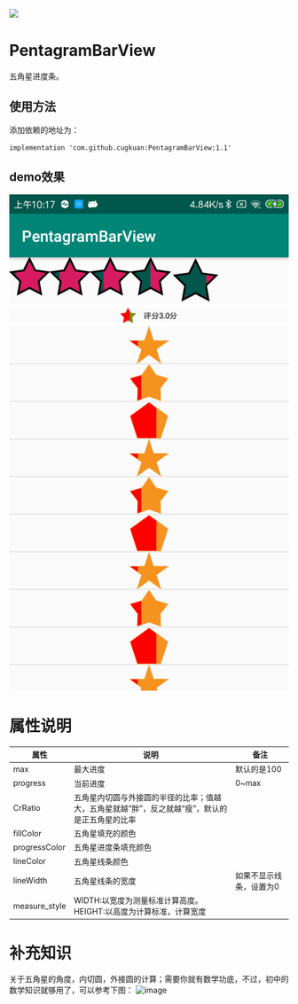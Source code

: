 
[![](https://jitpack.io/v/cugkuan/PentagramBarView.svg)](https://jitpack.io/#cugkuan/PentagramBarView)
# PentagramBarView

五角星进度条。

## 使用方法
添加依赖的地址为：
```
implementation 'com.github.cugkuan:PentagramBarView:1.1'  
```

## demo效果
![image](image/WechatIMG1.png)


# 属性说明

|属性|说明|备注|
|-----|----|----|
|max|最大进度|默认的是100|
|progress|当前进度|0~max|
|CrRatio|五角星内切圆与外接圆的半径的比率；值越大，五角星就越“胖”，反之就越“瘦”，默认的是正五角星的比率| |
|fillColor|五角星填充的颜色| |
|progressColor|五角星进度条填充颜色| |
|lineColor|五角星线条颜色||
|lineWidth|五角星线条的宽度|如果不显示线条，设置为0|
|measure_style|WIDTH:以宽度为测量标准计算高度。<br>HEIGHT:以高度为计算标准，计算宽度| |

# 补充知识
关于五角星的角度，内切圆，外接圆的计算；需要你就有数学功底，不过，初中的数学知识就够用了，可以参考下图：
![image](https://camo.githubusercontent.com/4890aa0cbf8aa07d04212bbfea92df09e15ac68e/68747470733a2f2f75706c6f61642d696d616765732e6a69616e7368752e696f2f75706c6f61645f696d616765732f393431343334342d646566666233343861353266616138382e6a70673f696d6167654d6f6772322f6175746f2d6f7269656e742f7374726970253743696d61676556696577322f322f772f31323430)
